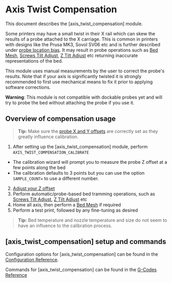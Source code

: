 # Axis Twist Compensation

This document describes the [axis_twist_compensation] module.

Some printers may have a small twist in their X rail which can skew the results
of a probe attached to the X carriage.
This is common in printers with designs like the Prusa MK3, Sovol SV06 etc and is
further described under [probe location
bias](Probe_Calibrate.md#location-bias-check). It may result in
probe operations such as [Bed Mesh](Bed_Mesh.md),
[Screws Tilt Adjust](G-Codes.md#screws_tilt_adjust),
[Z Tilt Adjust](G-Codes.md#z_tilt_adjust) etc returning inaccurate
representations of the bed.

This module uses manual measurements by the user to correct the probe's results.
Note that if your axis is significantly twisted it is strongly recommended to
first use mechanical means to fix it prior to applying software corrections.

**Warning**: This module is not compatible with dockable probes yet and will
try to probe the bed without attaching the probe if you use it.

## Overview of compensation usage

> **Tip:** Make sure the [probe X and Y offsets](Config_Reference.md#probe) are
> correctly set as they greatly influence calibration.

1. After setting up the [axis_twist_compensation] module,
perform `AXIS_TWIST_COMPENSATION_CALIBRATE`
* The calibration wizard will prompt you to measure the probe Z offset at a few
points along the bed
* The calibration defaults to 3 points but you can use the option
`SAMPLE_COUNT=` to use a different number.
2. [Adjust your Z offset](Probe_Calibrate.md#calibrating-probe-z-offset)
3. Perform automatic/probe-based bed tramming operations, such as
[Screws Tilt Adjust](G-Codes.md#screws_tilt_adjust),
[Z Tilt Adjust](G-Codes.md#z_tilt_adjust) etc
4. Home all axis, then perform a [Bed Mesh](Bed_Mesh.md) if required
5. Perform a test print, followed by any fine-tuning as desired

> **Tip:** Bed temperature and nozzle temperature and size do not seem to have
> an influence to the calibration process.

## [axis_twist_compensation] setup and commands

Configuration options for [axis_twist_compensation] can be found in the
[Configuration Reference](Config_Reference.md#axis_twist_compensation).

Commands for [axis_twist_compensation] can be found in the
[G-Codes Reference](G-Codes.md#axis_twist_compensation)
